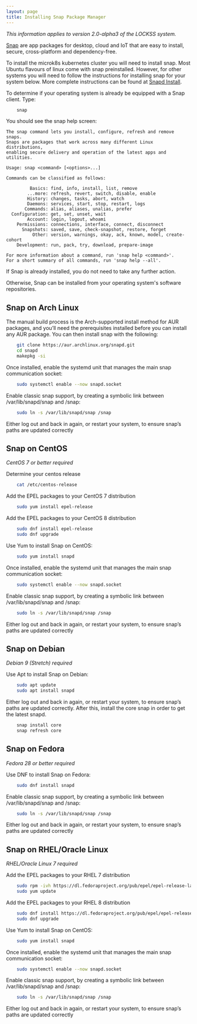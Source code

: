 ```yaml
---
layout: page
title: Installing Snap Package Manager
---
```


*This information applies to version 2.0-alpha3 of the LOCKSS system.*

[Snap](https://snapcraft.io/) are app packages for desktop, cloud and IoT that are easy to install, secure, cross-platform and dependency-free.

To install the microk8s kubernetes cluster you will need to install snap. Most Ubuntu flavours of linux come with snap preinstalled.  However, for other systems you will need to follow the instructions for installing snap for your system below. More complete instructions can be found at [Snapd Install](https://snapcraft.io/docs/installing-snapd).

To determine if your operating system is already be equipped with a Snap client. Type:

```bash
    snap
```

You should see the snap help screen:

```text
The snap command lets you install, configure, refresh and remove snaps.
Snaps are packages that work across many different Linux distributions,
enabling secure delivery and operation of the latest apps and utilities.

Usage: snap <command> [<options>...]

Commands can be classified as follows:

         Basics: find, info, install, list, remove
        ...more: refresh, revert, switch, disable, enable
        History: changes, tasks, abort, watch
        Daemons: services, start, stop, restart, logs
       Commands: alias, aliases, unalias, prefer
  Configuration: get, set, unset, wait
        Account: login, logout, whoami
    Permissions: connections, interface, connect, disconnect
      Snapshots: saved, save, check-snapshot, restore, forget
          Other: version, warnings, okay, ack, known, model, create-cohort
    Development: run, pack, try, download, prepare-image

For more information about a command, run 'snap help <command>'.
For a short summary of all commands, run 'snap help --all'.
```

If Snap is already installed, you do not need to take any further action.

Otherwise, Snap can be installed from your operating system's software repositories.

## Snap on Arch Linux

The manual build process is the Arch-supported install method for AUR packages, and you’ll need the prerequisites installed before you can install any AUR package. You can then install snap with the following:

```bash
	git clone https://aur.archlinux.org/snapd.git
	cd snapd
	makepkg -si
```

Once installed, enable the systemd unit that manages the main snap communication socket:

```bash
    sudo systemctl enable --now snapd.socket
```

Enable classic snap support, by creating a symbolic link between /var/lib/snapd/snap and /snap:

```bash
	sudo ln -s /var/lib/snapd/snap /snap
```

Either log out and back in again, or restart your system, to ensure snap’s paths are updated correctly


## Snap on CentOS

<!-- #osversion -->
*CentOS 7 or better required*

Determine your centos release

```bash
    cat /etc/centos-release
```

Add the EPEL packages to your CentOS 7 distribution

```bash
	sudo yum install epel-release
```

Add the EPEL packages to your CentOS 8 distribution

```bash
	sudo dnf install epel-release
	sudo dnf upgrade
```

Use Yum to install Snap on CentOS:

```bash
    sudo yum install snapd
```

Once installed, enable the systemd unit that manages the main snap communication socket:

```bash
    sudo systemctl enable --now snapd.socket
```

Enable classic snap support, by creating a symbolic link between /var/lib/snapd/snap and /snap:

```bash
	sudo ln -s /var/lib/snapd/snap /snap
```

Either log out and back in again, or restart your system, to ensure snap’s paths are updated correctly

## Snap on Debian

<!-- #osversion -->
*Debian 9 (Stretch) required*

Use Apt to install Snap on Debian:

```bash
    sudo apt update
    sudo apt install snapd
```
Either log out and back in again, or restart your system, to ensure snap’s paths are updated correctly. After this, install the core snap in order to get the latest snapd.

```bash
	snap install core
	snap refresh core
```

## Snap on Fedora

<!-- #osversion -->
*Fedora 28 or better required*

Use DNF to install Snap on Fedora:

```bash
    sudo dnf install snapd
```

Enable classic snap support, by creating a symbolic link between /var/lib/snapd/snap and /snap:

```bash
	sudo ln -s /var/lib/snapd/snap /snap
```

Either log out and back in again, or restart your system, to ensure snap’s paths are updated correctly

## Snap on RHEL/Oracle Linux

<!-- #osversion -->
*RHEL/Oracle Linux 7 required*


Add the EPEL packages to your RHEL 7 distribution

```bash
	sudo rpm -ivh https://dl.fedoraproject.org/pub/epel/epel-release-latest-7.noarch.rpm
	sudo yum update
```

Add the EPEL packages to your RHEL 8 distribution

```bash
	sudo dnf install https://dl.fedoraproject.org/pub/epel/epel-release-latest-8.noarch.rpm
	sudo dnf upgrade
```

Use Yum to install Snap on CentOS:

```bash
    sudo yum install snapd
```

Once installed, enable the systemd unit that manages the main snap communication socket:

```bash
    sudo systemctl enable --now snapd.socket
```

Enable classic snap support, by creating a symbolic link between /var/lib/snapd/snap and /snap:

```bash
	sudo ln -s /var/lib/snapd/snap /snap
```

Either log out and back in again, or restart your system, to ensure snap’s paths are updated correctly
